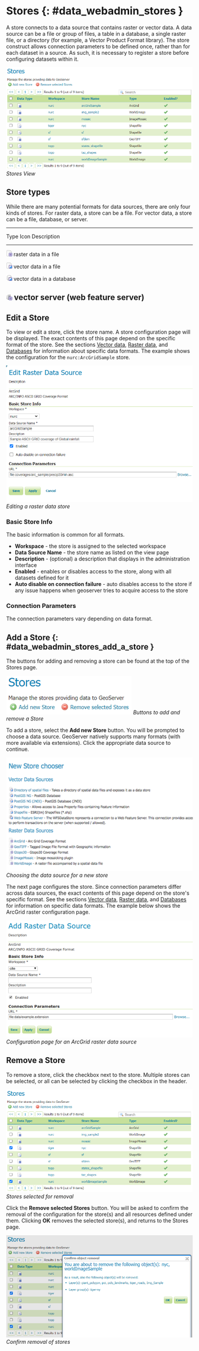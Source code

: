 # Stores {: #data_webadmin_stores }

A store connects to a data source that contains raster or vector data. A data source can be a file or group of files, a table in a database, a single raster file, or a directory (for example, a Vector Product Format library). The store construct allows connection parameters to be defined once, rather than for each dataset in a source. As such, it is necessary to register a store before configuring datasets within it.

![](img/data_stores.png)
*Stores View*

## Store types

While there are many potential formats for data sources, there are only four kinds of stores. For raster data, a store can be a file. For vector data, a store can be a file, database, or server.

  --------------------------------------------------------------------------------------------------
  Type Icon                             Description
  ------------------------------------- ------------------------------------------------------------
  ![image](img/data_stores_type1.png)   raster data in a file

  ![image](img/data_stores_type3.png)   vector data in a file

  ![image](img/data_stores_type2.png)   vector data in a database

  ![image](img/data_stores_type5.png)   vector server (web feature server)
  --------------------------------------------------------------------------------------------------

## Edit a Store

To view or edit a store, click the store name. A store configuration page will be displayed. The exact contents of this page depend on the specific format of the store. See the sections [Vector data](../vector/index.md), [Raster data](../raster/index.md), and [Databases](../database/index.md) for information about specific data formats. The example shows the configuration for the `nurc:ArcGridSample` store.

![](img/data_stores_edit.png)
*Editing a raster data store*

### Basic Store Info

The basic information is common for all formats.

-   **Workspace** - the store is assigned to the selected workspace
-   **Data Source Name** - the store name as listed on the view page
-   **Description** - (optional) a description that displays in the administration interface
-   **Enabled** - enables or disables access to the store, along with all datasets defined for it
-   **Auto disable on connection failure** - auto disables access to the store if any issue happens when geoserver tries to acquire access to the store

### Connection Parameters

The connection parameters vary depending on data format.

## Add a Store {: #data_webadmin_stores_add_a_store }

The buttons for adding and removing a store can be found at the top of the Stores page.

![](img/data_stores_add_remove.png)
*Buttons to add and remove a Store*

To add a store, select the **Add new Store** button. You will be prompted to choose a data source. GeoServer natively supports many formats (with more available via extensions). Click the appropriate data source to continue.

![](img/data_stores_chooser.png)
*Choosing the data source for a new store*

The next page configures the store. Since connection parameters differ across data sources, the exact contents of this page depend on the store's specific format. See the sections [Vector data](../vector/index.md), [Raster data](../raster/index.md), and [Databases](../database/index.md) for information on specific data formats. The example below shows the ArcGrid raster configuration page.

![](img/data_stores_add.png)
*Configuration page for an ArcGrid raster data source*

## Remove a Store

To remove a store, click the checkbox next to the store. Multiple stores can be selected, or all can be selected by clicking the checkbox in the header.

![](img/data_stores_delete.png)
*Stores selected for removal*

Click the **Remove selected Stores** button. You will be asked to confirm the removal of the configuration for the store(s) and all resources defined under them. Clicking **OK** removes the selected store(s), and returns to the Stores page.

![](img/data_stores_delete_confirm.png)
*Confirm removal of stores*
